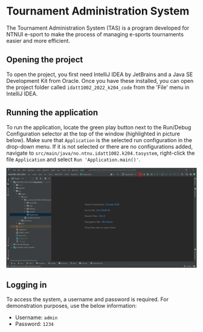<h1>Tournament Administration System</h1>

The Tournament Administration System (TAS) is a program developed for NTNUI e-sport to make the process of managing 
e-sports tournaments easier and more efficient.

## Opening the project
To open the project, you first need IntelliJ IDEA by JetBrains and a Java SE Development Kit from Oracle. 
Once you have these installed, you can open the project folder called `idatt1002_2022_k204_code` from the 'File' menu 
in IntelliJ IDEA.

## Running the application
To run the application, locate the green play button next to the Run/Debug Configuration selector at the top of the 
window (highlighted in picture below). Make sure that `Application` is the selected run configuration in the drop-down menu.
If it is not selected or there are no configurations added, navigate to `src/main/java/no.ntnu.idatt1002.k204.tasystem`, 
right-click the file `Application` and select `Run 'Application.main()'`.

![Run](./run.png)

## Logging in
To access the system, a username and password is required.
For demonstration purposes, use the below information:

 - Username: `admin`
 - Password: `1234`